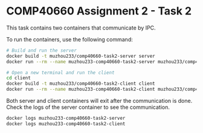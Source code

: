 # COMP40660 Assignment 2 - Task 2

This task contains two containers that communicate by IPC.

To run the containers, use the following command:

```bash
# Build and run the server
docker build -t muzhou233/comp40660-task2-server server
docker run --rm --name muzhou233-comp40660-task2-server muzhou233/comp40660-task2-server

# Open a new terminal and run the client
cd client
docker build -t muzhou233/comp40660-task2-client client
docker run --rm --name muzhou233-comp40660-task2-client muzhou233/comp40660-task2-client
```

Both server and client containers will exit after the communication is done.
Check the logs of the server container to see the communication.

```bash
docker logs muzhou233-comp40660-task2-server
docker logs muzhou233-comp40660-task2-client
```
